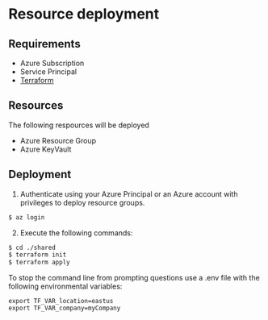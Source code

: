 # Resource deployment

## Requirements

- Azure Subscription
- Service Principal
- [Terraform](https://www.terraform.io/downloads.html)

## Resources

The following respources will be deployed
- Azure Resource Group
- Azure KeyVault 

## Deployment

1. Authenticate using your Azure Principal or an Azure account with privileges to deploy resource groups.

``` bash
$ az login
```

2. Execute the following commands:

``` bash
$ cd ./shared
$ terraform init
$ terraform apply
```

To stop the command line from prompting questions use a .env file with the following environmental variables:

```
export TF_VAR_location=eastus
export TF_VAR_company=myCompany
```
